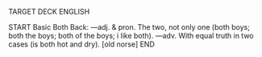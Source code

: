 TARGET DECK
ENGLISH

START
Basic
Both
Back: —adj. & pron. The two, not only one (both boys; both the boys; both of the boys; i like both). —adv. With equal truth in two cases (is both hot and dry). [old norse]
END
